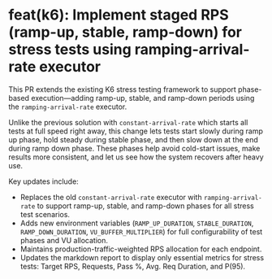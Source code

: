 # feat(k6): Implement staged RPS (ramp-up, stable, ramp-down) for stress tests using ramping-arrival-rate executor

This PR extends the existing K6 stress testing framework to support phase-based execution—adding ramp-up, stable, and ramp-down periods using the `ramping-arrival-rate` executor.

Unlike the previous solution with `constant-arrival-rate` which starts all tests at full speed right away, this change lets tests start slowly during ramp up phase, hold steady during stable phase, and then slow down at the end during ramp down phase.
These phases help avoid cold-start issues, make results more consistent, and let us see how the system recovers after heavy use.

Key updates include:

- Replaces the old `constant-arrival-rate` executor with `ramping-arrival-rate` to support ramp-up, stable, and ramp-down phases for all stress test scenarios.
- Adds new environment variables (`RAMP_UP_DURATION`, `STABLE_DURATION`, `RAMP_DOWN_DURATION`, `VU_BUFFER_MULTIPLIER`) for full configurability of test phases and VU allocation.
- Maintains production-traffic-weighted RPS allocation for each endpoint.
- Updates the markdown report to display only essential metrics for stress tests: Target RPS, Requests, Pass %, Avg. Req Duration, and P(95).
